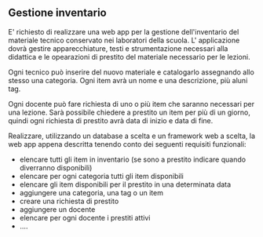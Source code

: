 ## Gestione inventario

E' richiesto di realizzare una web app per la gestione dell'inventario del materiale tecnico conservato nei laboratori della scuola. L' applicazione dovrà gestire apparecchiature, testi e strumentazione necessari alla didattica e le opearazioni di prestito del materiale necessario per le lezioni. 

Ogni tecnico può inserire del nuovo materiale e catalogarlo assegnando allo stesso una categoria. Ogni item avrà un nome e una descrizione, più aluni tag. 

Ogni docente può fare richiesta di uno o più item che saranno necessari per una lezione. Sarà possibile chiedere a prestito un item per più di un giorno, quindi ogni richiesta di prestito avrà data di inizio e data di fine.

Realizzare, utilizzando un database a scelta e un framework web a scelta, la web app appena descritta tenendo conto dei seguenti requisiti funzionali:

- elencare tutti gli item in inventario (se sono a prestito indicare quando diverranno disponibili)
- elencare per ogni categoria tutti gli item disponibili
- elencare gli item disponibili per il prestito in una determinata data
- aggiungere una categoria, una tag o un item
- creare una richiesta di prestito
- aggiungere un docente
- elencare per ogni docente i prestiti attivi
- ....